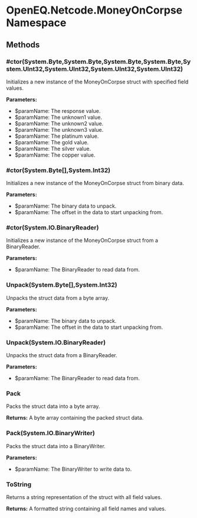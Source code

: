 ﻿# OpenEQ.Netcode.MoneyOnCorpse Namespace

## Methods

### #ctor(System.Byte,System.Byte,System.Byte,System.Byte,System.UInt32,System.UInt32,System.UInt32,System.UInt32)

Initializes a new instance of the MoneyOnCorpse struct with specified field values.

**Parameters:**

- $paramName: The response value.
- $paramName: The unknown1 value.
- $paramName: The unknown2 value.
- $paramName: The unknown3 value.
- $paramName: The platinum value.
- $paramName: The gold value.
- $paramName: The silver value.
- $paramName: The copper value.

### #ctor(System.Byte[],System.Int32)

Initializes a new instance of the MoneyOnCorpse struct from binary data.

**Parameters:**

- $paramName: The binary data to unpack.
- $paramName: The offset in the data to start unpacking from.

### #ctor(System.IO.BinaryReader)

Initializes a new instance of the MoneyOnCorpse struct from a BinaryReader.

**Parameters:**

- $paramName: The BinaryReader to read data from.

### Unpack(System.Byte[],System.Int32)

Unpacks the struct data from a byte array.

**Parameters:**

- $paramName: The binary data to unpack.
- $paramName: The offset in the data to start unpacking from.

### Unpack(System.IO.BinaryReader)

Unpacks the struct data from a BinaryReader.

**Parameters:**

- $paramName: The BinaryReader to read data from.

### Pack

Packs the struct data into a byte array.

**Returns:** A byte array containing the packed struct data.

### Pack(System.IO.BinaryWriter)

Packs the struct data into a BinaryWriter.

**Parameters:**

- $paramName: The BinaryWriter to write data to.

### ToString

Returns a string representation of the struct with all field values.

**Returns:** A formatted string containing all field names and values.


